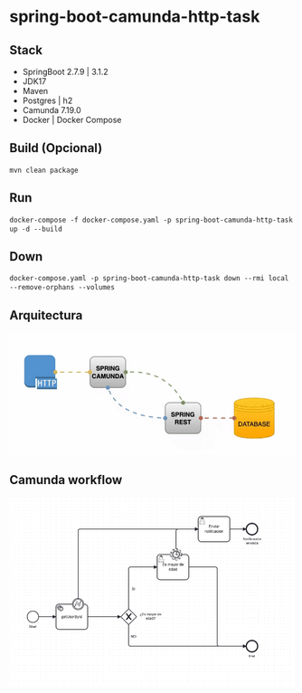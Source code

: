 # spring-boot-camunda-http-task

## Stack

- SpringBoot 2.7.9 | 3.1.2
- JDK17
- Maven
- Postgres | h2
- Camunda 7.19.0
- Docker | Docker Compose


## Build (Opcional)

```shell
mvn clean package
```

## Run

```shell
docker-compose -f docker-compose.yaml -p spring-boot-camunda-http-task up -d --build
```

## Down

```shell
docker-compose.yaml -p spring-boot-camunda-http-task down --rmi local --remove-orphans --volumes
```


## Arquitectura
![CAMUNDA-HTTP-TASK](./camunda-http-task.gif "CAMUNDA-HTTP-TASK")

## Camunda workflow
![WORKFLOW](./workflow.png "WORKFLOW")